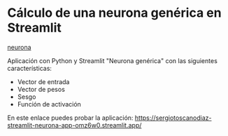 # Cálculo de una neurona genérica en Streamlit

[neurona](neurona.jpg)

Aplicación con Python y Streamlit "Neurona genérica" con las siguientes características:

- Vector de entrada
- Vector de pesos
- Sesgo
- Función de activación

En este enlace puedes probar la aplicación: https://sergiotoscanodiaz-streamlit-neurona-app-omz6w0.streamlit.app/
